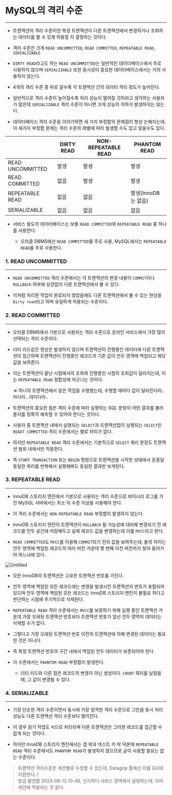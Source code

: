 # MySQL의 격리 수준

---

- 트랜잭션의 격리 수준이란 특정 트랜잭션이 다른 트랜잭션에서 변경하거나 조회하는 데이터를 볼 수 있게 허용할 지 결정하는 것이다.

- 격리 수준은 크게 `READ UNCOMMITTED`, `READ COMMITTED`, `REPEATABLE READ`, `SERIALIZABLE`

- `DIRTY READ`라고도 하는 `READ UNCOMMITTED`는 일반적인 데이터베이스에서 주로 사용하지 않으며 `SERIALIZABLE` 또한 동시성이 중요한 데이터베이스에서는 거의 사용하지 않는다.

- 4개의 격리 수준 중 뒤로 갈수록 각 트랜잭션 간의 데이터 격리 정도가 높아진다.

- 일반적으로 격리 수준이 높아질수록 처리 성능이 떨어질 것이라고 생각하는 사용자가 많은데 `SERIALIZABLE` 격리 수준이 아니면 크게 성능의 저하가 발생하지는 않는다.

- 데이터베이스 격리 수준을 이야기하면 세 가지 부정합의 문제점이 항상 논해지는데, 이 세가지 부정합 문제는 격리 수준의 레벨에 따라 발생할 수도 있고 않을수도 있다.

|                  | DIRTY READ | NON-REPEATABLE READ | PHANTOM READ   |
|------------------|------------|---------------------|----------------|
| READ UNCOMMITTED | 발생         | 발생                  | 발생             |
| READ COMMITTED   | 없음         | 발생                  | 발생             |
| REPEATABLE READ  | 없음         | 없음                  | 발생(InnoDB는 없음) |
| SERIALIZABLE     | 없음         | 없음                  | 없음             |

- 서비스 용도의 데이터베이스는 보통 `READ COMMITTED`와 `REPEATABLE READ` 중 하나를 사용한다.

    - 오라클 DBMS에선 `READ COMMITTED`를 주로 사용, MySQL에서는 `REPEATABLE READ`를 주로 사용한다.

### 1. READ UNCOMMITTED

---

- `READ UNCOMMITTED` 격리 수준에서는 각 트랜잭션의 변경 내용이 `COMMIT`이나 `ROLLBACK` 여부에 상관없이 다른 트랜잭션에서 볼 수 있다.

- 이처럼 처리한 작업이 완료되지 않았음에도 다른 트랜잭션에서 볼 수 있는 현상을 `Dirty read`라고 하며 유일하게 허용되는 수준이다.

### 2. READ COMMITTED

---

- 오라클 DBMS에서 기본으로 사용되는 격리 수준으로 온라인 서비스에서 가장 많이 선택되는 격리 수준이다.

- 더티 리드같은 현상은 발생하지 않으며 트랜잭션이 진행중인 데이터에 다른 트랜잭션이 접근하며 트랜잭션이 진행중인 레코드의 기존 값이 언두 영역에 백업되고 해당 값을 보여준다.

- 이는 트랜잭션이 끝난 시점에서의 조회와 진행중인 시점의 조회값이 달라지는데, 이는 `REPEATABLE READ` 정합성에 어긋나는 것이다.

  ⇒ 하나의 트랜잭션에서 같은 작업을 수행했는데, 수행할 때마다 값이 달라진다라.. 마다라.. 데이다라..

- 트랜잭션의 중요한 점은 격리 수준에 따라 실행하는 SQL 문장이 어떤 결과를 불러올지를 정확히 예측할 수 있어야 한다는 것이다.

- 사용자 중 트랜잭션 내에서 실행되는 `SELECT`과 트랜잭션없이 실행되는 `SELECT`은 `READT COMMITTED` 격리 수준에서는 별로 차이가 없다.

- 하지만 `REPEATABLE READ` 격리 수준에서는 기본적으로 `SELECT` 쿼리 문장도 트랜잭션 범위 내에서만 작동한다.

- 즉 `START TRANSACTION` 또는 `BEGIN` 명령으로 트랜잭션을 시작한 상태에서 온종일 동일한 쿼리를 반복해서 실행해봐도 동일한 결과만 보게된다.

### 3. REPEATABLE READ

---

- InnoDB 스토리지 엔진에서 기본으로 사용되는 격리 수준으로 바이너리 로그를 가진 MySQL 서버에서는 최소 이 수준 이상을 사용해야 한다.

- 이 격리 수준에서는 `NON-REPEATABLE READ` 부정합이 발생하지 않는다.

- InnoDB 스토리지 엔진이 트랜잭션이 `ROLLBACK` 될 가능성에 대비해 변경되기 전 레코드를 언두 공간에 저장해두고 실제 레코드 값을 변경하는데 이를 `MVCC`라고 한다.

- `READ COMMITTED`도 `MVCC`를 이용해 `COMMIT`되기 전의 값을 보여주는데, 둘의 차이는 언두 영역에 백업된 레코드의 여러 버전 가운데 몇 번째 이전 버전까지 찾아 들어가야 하느냐에 있다.

![Untitled](https://file.notion.so/f/f/f53051bf-3631-46a1-93ee-1ed9cc900210/a6c88625-8979-4594-b733-3aa61a04706a/Untitled.png?id=23e11b16-f2e8-4284-a141-2e39d86082ae&table=block&spaceId=f53051bf-3631-46a1-93ee-1ed9cc900210&expirationTimestamp=1704880800000&signature=SrRGQIfR3KHOw2ceKw-_BcyzrZ0n1Pl6FGHKqpjiwZw&downloadName=Untitled.png)

- 모든 InnoDB의 트랜잭션은 고유한 트랜잭션 번호를 가진다.

- 언두 영역에 백업된 모든 레코드에는 변경을 발생시킨 트랜잭션의 번호가 포함되어 있으며 언두 영역에 백업된 모든 레코드는 InnoDB 스토리지 엔진이 불필요 하다고 판단하는 시점에 주기적으로 삭제된다.

- `REPEATABLE READ` 격리 수준에서는 `MVCC`를 보장하기 위해 실행 중인 트랜잭션 가운데 가장 오래된 트랜잭션 번호보다 트랜잭션 번호가 앞선 언두 영역의 데이터는 삭제할 수가 없다.

- 그렇다고 가장 오래된 트랜잭션 번호 이전의 트랜잭션에 의해 변경된 데이터는 필요한 것은 아니다.

- 즉 특정 트랜잭션 번호의 구간 내에서 백업된 언두 데이터가 보존되어야 한다.

- 이 수준에서는 `PAHNTOM READ` 부정합이 발생한다.

    - 더티 리드와 다른 점은 레코드의 변경이 아닌 생성이다. `COUNT` 쿼리를 날렸을 때, 그 값이 변경될 수 있다.

### 4. SERIALIZABLE

---

- 가장 단순한 격리 수준이면서 동시에 가장 엄격한 격리 수준으로 그만큼 동시 처리 성능도 다른 트랜잭션 격리 수준보다 떨어진다.

- 이 경우 읽기 작업도 `락`으로 처리되며 다른 트랜잭션은 그러한 레코드를 접근할 수 없게 되는 것이다.

- 하지만 InnoDB 스토리지 엔진에서는 갭 락과 넥스트 키 락 덕분에 `REPEATABLE READ` 격리 수준에서도 `PHANTOM READ`가 발생하지 않으므로 굳이 사용할 필요는 없는 수준이다.

> 트랜잭션 격리수준은 세션별로 수정할 수 있는데, Datagrip 툴에선 이를 GUI로 지원한다..!\
> 방금 발견함 2023-06-12 10-46, 신기하다
> 서비스 영역에서 설정하는데, 아마 세션에 적용되는 것 같다.
